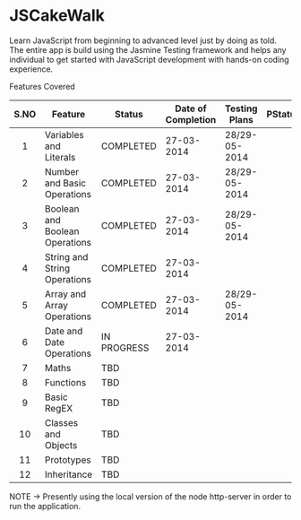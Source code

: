 JSCakeWalk
==========
Learn JavaScript from beginning to advanced level just by doing as told. The entire app is build using the Jasmine Testing framework and helps any individual to get started with JavaScript development with hands-on coding experience.

Features Covered


| S.NO | Feature                        | Status      | Date of Completion | Testing Plans | PStatus | Version |
|:----:|--------------------------------|-------------|--------------------|---------------|---------|---------|
| 1    | Variables and Literals         | COMPLETED   | 27-03-2014         | 28/29-05-2014 |         | 1.0     |
| 2    | Number and Basic Operations    | COMPLETED   | 27-03-2014         | 28/29-05-2014 |         | 1.0     |
| 3    | Boolean and Boolean Operations | COMPLETED   | 27-03-2014         | 28/29-05-2014 |         | 1.0     |
| 4    | String and String Operations   | COMPLETED   | 27-03-2014         |               |         | 1.0     |
| 5    | Array and Array Operations     | COMPLETED   | 27-03-2014         | 28/29-05-2014 |         | 1.0     |
| 6    | Date and Date Operations       | IN PROGRESS | 27-03-2014         |               |         | 1.0     |
| 7    | Maths                          | TBD         |                    |               |         | 1.0     |
| 8    | Functions                      | TBD         |                    |               |         | 1.0     |
| 9    | Basic RegEX                    | TBD         |                    |               |         | 1.0     |
| 10   | Classes and Objects            | TBD         |                    |               |         | 1.0     |
| 11   | Prototypes                     | TBD         |                    |               |         | 1.0     |
| 12   | Inheritance                    | TBD         |                    |               |         | 1.0     |

NOTE -> Presently using the local version of the node http-server in order to run the application. 

